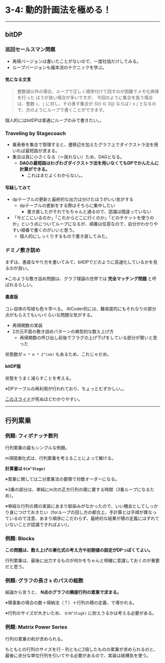 # 3-4: 動的計画法を極める！

---

## bitDP

### 巡回セールスマン問題

- 再帰バージョンは書いたことがないので、一度社協だけしてみる。
- ループバージョンも蟻本流のテクニックを学ぶ。

#### 気になる文言

> 整数値以外の場合、ループで正しく順序付けて回すのが困難でメモ化再帰を行った
> ほうが良い場合が多いですが、
> 今回のように集合を扱う場合は、整数 `i, j` に対し、その表す集合が
> $S(i) \in S(j)$ ならば $i \leq j$
> となるので、次のようにループで書くことができます。

個人的にはbitDPは普通にループのみで書きたい。。

### Traveling by Stagecoach

- 乗車券を集合で管理すると、遷移辺を加えたグラフ上でダイクストラ法を用いれば最短路が求まる。
- 集合は真に小さくなる（＝戻れない）ため、DAGとなる。
  - **DAGの最短路はわざわざダイクストラ法を用いなくてもDPでかんたんに計算ができる。**
    - これはまだよくわからない。。

#### 写経してみて

- dpテーブルの更新と最終的な出力は分けたほうがいい気がする
  - dpテーブルの更新をする際はそちらに集中したい
    - 書き直したがそれでもちゃんと通るので、認識は間違っていない
- 「今どこにいるのか」「これからどこに行くのか」「どのチケットを使うのか」という点についてループになるが、順番は任意なので、自分がわかりやすい順番で書くのがいいと思う。
  - 個人的にしっくりするもので書き直してみた。

### ドミノ敷き詰め

まずは、愚直なやり方を書いてみて、bitDPでどのように高速化しているかを見るのが良い。

※このような敷き詰め問題は、グラフ理論の世界では **完全マッチング問題** と呼ばれるらしい。

#### 愚直版

コレ自体の写経も色々学べる。
AtCoder的には、難易度的にもそれなりの部分点がもらえてもいいぐらいな問題な気がする。

- 再帰関数の実装
- 2次元平面の敷き詰めパターンの典型的な数え上げ方
  - 再帰関数の呼び出し前後でフラグの上げ下げをしている部分が賢いと思った

状態数が `n * m * 2^(nm)` もあるため、これじゃだめ。

#### bitDP版

状態をうまく減らすことを考える。

※DPテーブルの再利用が行われており、ちょっとむずかしい。。

[このスライド](https://www.slideshare.net/hcpc_hokudai/advanced-dp-2016)が死ぬほどわかりやすい。

---

## 行列累乗

### 例題: フィボナッチ数列

行列累乗の最もシンプルな例題。

m項間漸化式は、行列累乗を考えることによって解ける。

**計算量は `O(m^3logn)`**

※累乗に関しては二分累乗法の要領で対数オーダーになる。

※3乗の部分は、単純にm次の正方行列の積に要する時間（3重ループになるため）。

※単純な行列の積の実装にあまり馴染みがなかったので、いい機会としてしっかり身につけておきたい（forループの回し方の都合上、手計算とは手順が異なっているので注意、あまり順序にこだわらず、最終的な結果が積の定義にはずれていないことが認識できればよい）。

### 例題: Blocks

**この問題は、数え上げの漸化式の考え方や初期値の設定がDPっぽくてよい。**

行列累乗は、最後に出力するものが何かをちゃんと明確に意識しておくのが重要だと思う。
### 例題: グラフの長さ `k` のパスの総数

結論から言うと、 **N点のグラフの隣接行列の累乗で求まる。**

※積事象の場合の数＋帰納法（？）＋行列の積の定義、で導かれる。

※行列のサイズが大きいため、 `O(N^3logk)` に耐えうるかは考える必要がある。

### 例題: Matrix Power Series

行列の累乗の和が求められる。

もともとの行列のサイズを行・列ともに2倍したものの累乗が求められるのと、
最後に余分な単位行列を引いてやる必要があるので、実装は結構気を使う。

